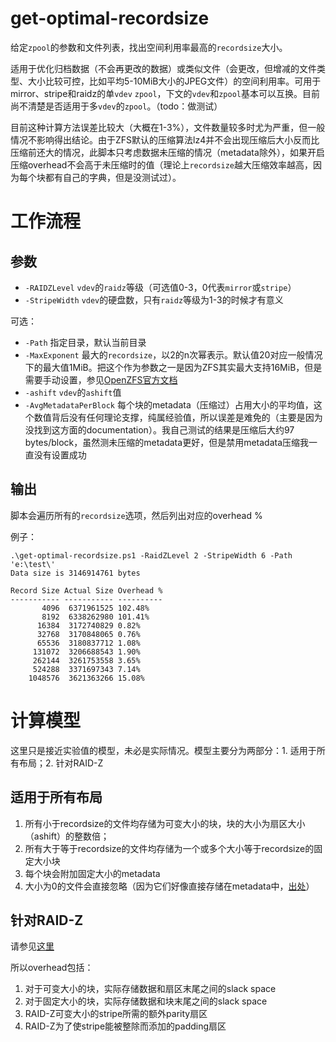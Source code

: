 ﻿# get-optimal-recordsize
给定`zpool`的参数和文件列表，找出空间利用率最高的`recordsize`大小。

适用于优化归档数据（不会再更改的数据）或类似文件（会更改，但增减的文件类型、大小比较可控，比如平均5-10MiB大小的JPEG文件）的空间利用率。可用于mirror、stripe和raidz的单`vdev` `zpool`，下文的`vdev`和`zpool`基本可以互换。目前尚不清楚是否适用于多`vdev`的`zpool`。（todo：做测试）

目前这种计算方法误差比较大（大概在1-3%），文件数量较多时尤为严重，但一般情况不影响得出结论。由于ZFS默认的压缩算法lz4并不会出现压缩后大小反而比压缩前还大的情况，此脚本只考虑数据未压缩的情况（metadata除外），如果开启压缩overhead不会高于未压缩时的值（理论上`recordsize`越大压缩效率越高，因为每个块都有自己的字典，但是没测试过）。
# 工作流程
## 参数
- `-RAIDZLevel` `vdev`的`raidz`等级（可选值0-3，0代表`mirror`或`stripe`）
- `-StripeWidth` `vdev`的硬盘数，只有`raidz`等级为1-3的时候才有意义

可选：
- `-Path` 指定目录，默认当前目录
- `-MaxExponent` 最大的`recordsize`，以2的n次幂表示。默认值20对应一般情况下的最大值1MiB。把这个作为参数之一是因为ZFS其实最大支持16MiB，但是需要手动设置，参见[OpenZFS官方文档](https://openzfs.github.io/openzfs-docs/Performance%20and%20Tuning/Workload%20Tuning.html#larger-record-sizes)
- `-ashift` `vdev`的`ashift`值
- `-AvgMetadataPerBlock` 每个块的metadata（压缩过）占用大小的平均值，这个数值背后没有任何理论支撑，纯属经验值，所以误差是难免的（主要是因为没找到这方面的documentation）。我自己测试的结果是压缩后大约97 bytes/block，虽然测未压缩的metadata更好，但是禁用metadata压缩我一直没有设置成功

## 输出
脚本会遍历所有的`recordsize`选项，然后列出对应的overhead %

例子：
```
.\get-optimal-recordsize.ps1 -RaidZLevel 2 -StripeWidth 6 -Path 'e:\test\'
Data size is 3146914761 bytes

Record Size Actual Size Overhead %
----------- ----------- ----------
       4096  6371961525 102.48%
       8192  6338262980 101.41%
      16384  3172740829 0.82%
      32768  3170848065 0.76%
      65536  3180837712 1.08%
     131072  3206688543 1.90%
     262144  3261753558 3.65%
     524288  3371697343 7.14%
    1048576  3621363266 15.08%
```

# 计算模型
这里只是接近实验值的模型，未必是实际情况。模型主要分为两部分：1. 适用于所有布局；2. 针对RAID-Z

## 适用于所有布局
1. 所有小于recordsize的文件均存储为可变大小的块，块的大小为扇区大小（ashift）的整数倍；
2. 所有大于等于recordsize的文件均存储为一个或多个大小等于recordsize的固定大小块
3. 每个块会附加固定大小的metadata
4. 大小为0的文件会直接忽略（因为它们好像直接存储在metadata中，[出处](https://github.com/openzfs/zfs/issues/8771#issuecomment-495811601)）

## 针对RAID-Z
请参见[这里](https://jro.io/nas/#overhead)

所以overhead包括：
1. 对于可变大小的块，实际存储数据和扇区末尾之间的slack space
2. 对于固定大小的块，实际存储数据和块末尾之间的slack space
3. RAID-Z可变大小的stripe所需的额外parity扇区
4. RAID-Z为了使stripe能被整除而添加的padding扇区